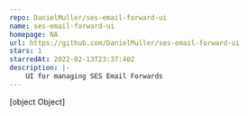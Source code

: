 ```yaml
---
repo: DanielMuller/ses-email-forward-ui
name: ses-email-forward-ui
homepage: NA
url: https://github.com/DanielMuller/ses-email-forward-ui
stars: 1
starredAt: 2022-02-13T23:37:40Z
description: |-
    UI for managing SES Email Forwards
---
```


[object Object]
